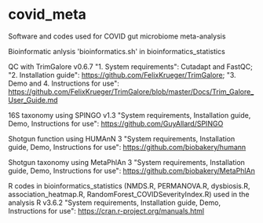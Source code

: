 # covid_meta
Software and codes  used for COVID gut microbiome meta-analysis

Bioinformatic anlysis 'bioinformatics.sh' in bioinformatics_statistics


QC with TrimGalore v0.6.7 "1. System requirements": Cutadapt and FastQC; "2. Installation guide": https://github.com/FelixKrueger/TrimGalore; "3. Demo and 4. Instructions for use": https://github.com/FelixKrueger/TrimGalore/blob/master/Docs/Trim_Galore_User_Guide.md

16S taxonomy using SPINGO v1.3 "System requirements, Installation guide, Demo, Instructions for use": https://github.com/GuyAllard/SPINGO 

Shotgun function using HUMAnN 3 "System requirements, Installation guide, Demo, Instructions for use": https://github.com/biobakery/humann 

Shotgun taxonomy using MetaPhlAn 3 "System requirements, Installation guide, Demo, Instructions for use": https://github.com/biobakery/MetaPhlAn 


R codes in bioinformatics_statistics (NMDS.R, PERMANOVA.R, dysbiosis.R, association_heatmap.R, RandomForest_COVIDSeverityIndex.R) used in the analysis
R v3.6.2 "System requirements, Installation guide, Demo, Instructions for use": https://cran.r-project.org/manuals.html 

